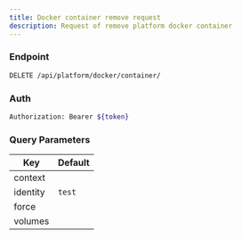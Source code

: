 ```yaml
---
title: Docker container remove request
description: Request of remove platform docker container
---
```


### Endpoint

```bash
DELETE /api/platform/docker/container/
```

### Auth

```bash
Authorization: Bearer ${token}
```

### Query Parameters

| Key | Default |
|-----|---------|
| context |  |
| identity | `test` |
| force |  |
| volumes |  |

